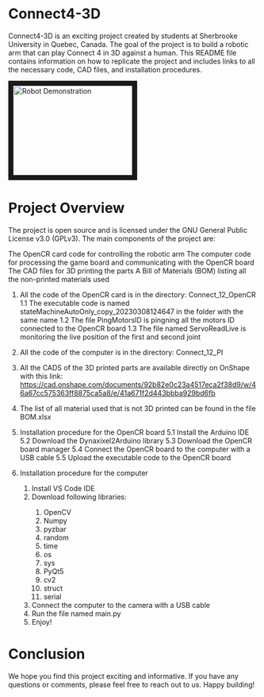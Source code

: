 # Connect4-3D
Connect4-3D is an exciting project created by students at Sherbrooke University in Quebec, Canada. The goal of the project is to build a robotic arm that can play Connect 4 in 3D against a human. This README file contains information on how to replicate the project and includes links to all the necessary code, CAD files, and installation procedures.


<a href="https://youtu.be/UQO0S-S_vtE
" target="_blank"><img src="http://img.youtube.com/vi/UQO0S-S_vtE/0.jpg" 
alt="Robot Demonstration" width="240" height="180" border="10" /></a>

# Project Overview
The project is open source and is licensed under the GNU General Public License v3.0 (GPLv3). The main components of the project are:

The OpenCR card code for controlling the robotic arm
The computer code for processing the game board and communicating with the OpenCR board
The CAD files for 3D printing the parts
A Bill of Materials (BOM) listing all the non-printed materials used

1. All the code of the OpenCR card is in the directory: Connect_12_OpenCR
  1.1 The executable code is named stateMachineAutoOnly_copy_20230308124647 in the folder with the same name
  1.2 The file PingMotorsID is pingning all the motors ID connected to the OpenCR board
  1.3 The file named ServoReadLive is monitoring the live position of the first and second joint

2. All the code of the computer is in the directory: Connect_12_PI

3. All the CADS of the 3D printed parts are available directly on OnShape with this link: 
                https://cad.onshape.com/documents/92b82e0c23a4517eca2f38d9/w/46a67cc575363ff8875ca5a8/e/41a671f2d443bbba929bd6fb

4. The list of all material used that is not 3D printed can be found in the file BOM.xlsx

5. Installation procedure for the OpenCR board
  5.1 Install the Arduino IDE
  5.2 Download the Dynaxixel2Arduino library
  5.3 Download the OpenCR board manager
  5.4 Connect the OpenCR board to the computer with a USB cable
  5.5 Upload the executable code to the OpenCR board


6. Installation procedure for the computer
    <ol>
      <li>Install VS Code IDE</li>
      <li>Download following libraries: </li>
        <ol>
          <li>OpenCV</li>
          <li>Numpy</li>
          <li>pyzbar</li>
          <li>random</li>
          <li>time</li>
          <li>os</li>
          <li>sys</li>
          <li>PyQt5</li>
          <li>cv2</li>
          <li>struct</li>
          <li>serial</li>
        </ol>
      </li>
      <li>Connect the computer to the camera with a USB cable</li>
      <li>Run the file named main.py</li>
      <li>Enjoy!</li>
    </ol>



# Conclusion
We hope you find this project exciting and informative. If you have any questions or comments, please feel free to reach out to us. Happy building!


    